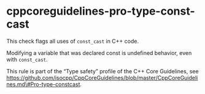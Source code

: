 cppcoreguidelines-pro-type-const-cast
=====================================

This check flags all uses of `const_cast` in C++ code.

Modifying a variable that was declared const is undefined behavior, even
with `const_cast`.

This rule is part of the “Type safety” profile of the C++ Core
Guidelines, see
https://github.com/isocpp/CppCoreGuidelines/blob/master/CppCoreGuidelines.md\#Pro-type-constcast.
